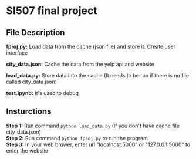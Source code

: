 # SI507 final project
## File Description
**fproj.py:** Load data from the cache (json file) and store it. Create user interface

**city_data.json:** Cache the data from the yelp api and website

**load_data.py:** Store data into the cache (It needs to be run if there is no file called city_data.json)

**test.ipynb:** It's used to debug

## Insturctions 
**Step 1:** Run command `python load_data.py` (If you don't have cache file city_data.json)  
**Step 2:** Run command `python fproj.py` to run the program  
**Step 3:** In your web brower, enter url "localhost:5000" or "127.0.0.1:5000" to enter the website
